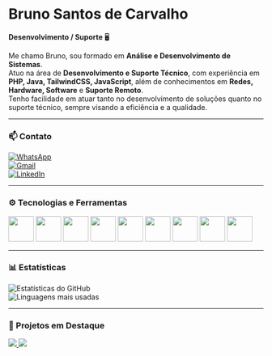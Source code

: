 # Bruno Santos de Carvalho  

**Desenvolvimento / Suporte** 🖥️  

Me chamo Bruno, sou formado em **Análise e Desenvolvimento de Sistemas**.  
Atuo na área de **Desenvolvimento e Suporte Técnico**, com experiência em **PHP, Java, TailwindCSS, JavaScript**, além de conhecimentos em **Redes, Hardware, Software** e **Suporte Remoto**.  
Tenho facilidade em atuar tanto no desenvolvimento de soluções quanto no suporte técnico, sempre visando a eficiência e a qualidade.  

---

### 📫 Contato  

[![WhatsApp](https://img.shields.io/badge/WhatsApp-25D366?style=for-the-badge&logo=whatsapp&logoColor=white)](https://wa.me/5511995103156)  
[![Gmail](https://img.shields.io/badge/Gmail-D14836?style=for-the-badge&logo=gmail&logoColor=white)](mailto:brunossaantos@gmail.com)  
[![LinkedIn](https://img.shields.io/badge/LinkedIn-0A66C2?style=for-the-badge&logo=linkedin&logoColor=white)](https://www.linkedin.com/in/brunossaantos)  

---

### ⚙️ Tecnologias e Ferramentas  

<img src="https://cdn.jsdelivr.net/gh/devicons/devicon/icons/php/php-original.svg" width="50"/>  
<img src="https://cdn.jsdelivr.net/gh/devicons/devicon/icons/java/java-original.svg" width="50"/>  
<img src="https://cdn.jsdelivr.net/gh/devicons/devicon/icons/javascript/javascript-original.svg" width="50"/>  
<img src="https://cdn.jsdelivr.net/gh/devicons/devicon/icons/mysql/mysql-original.svg" width="50"/>  
<img src="https://cdn.jsdelivr.net/gh/devicons/devicon/icons/git/git-original.svg" width="50"/>  
<img src="https://cdn.jsdelivr.net/gh/devicons/devicon/icons/linux/linux-original.svg" width="50"/>  
<img src="https://cdn.jsdelivr.net/gh/devicons/devicon/icons/html5/html5-original.svg" width="50"/>  
<img src="https://cdn.jsdelivr.net/gh/devicons/devicon/icons/css3/css3-original.svg" width="50"/>  
<img src="https://cdn.jsdelivr.net/gh/devicons/devicon/icons/tailwindcss/tailwindcss-plain.svg" width="50"/>  

---

### 📊 Estatísticas  

![Estatísticas do GitHub](https://github-readme-stats.vercel.app/api?username=Brunossaantos&show_icons=true&theme=radical)  
![Linguagens mais usadas](https://github-readme-stats.vercel.app/api/top-langs/?username=Brunossaantos&layout=compact&theme=radical)  

---

### 🚀 Projetos em Destaque  

<a href="https://github.com/Brunossaantos/Termos">
  <img src="https://github-readme-stats.vercel.app/api/pin/?username=Brunossaantos&repo=Termos&theme=radical" />
</a>  
<a href="https://github.com/Brunossaantos/OutroProjeto">
  <img src="https://github-readme-stats.vercel.app/api/pin/?username=Brunossaantos&repo=OutroProjeto&theme=radical" />
</a>  
